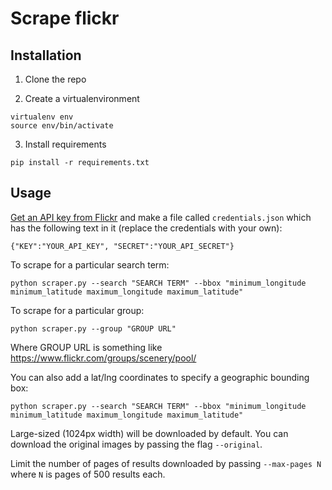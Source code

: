 # Scrape flickr

## Installation

1. Clone the repo

2. Create a virtualenvironment

```
virtualenv env
source env/bin/activate
```

3. Install requirements

`pip install -r requirements.txt`

## Usage

[Get an API key from Flickr](https://www.flickr.com/services/api/misc.api_keys.html) and make a file called `credentials.json` which has the following text in it (replace the credentials with your own):

```
{"KEY":"YOUR_API_KEY", "SECRET":"YOUR_API_SECRET"}
```

To scrape for a particular search term:

`python scraper.py --search "SEARCH TERM" --bbox "minimum_longitude minimum_latitude maximum_longitude maximum_latitude"`


To scrape for a particular group:

`python scraper.py --group "GROUP URL"`

Where GROUP URL is something like https://www.flickr.com/groups/scenery/pool/

You can also add a lat/lng coordinates to specify a geographic bounding box:

`python scraper.py --search "SEARCH TERM" --bbox "minimum_longitude minimum_latitude maximum_longitude maximum_latitude"`

Large-sized (1024px width) will be downloaded by default. You can download the original images by passing the flag `--original`.

Limit the number of pages of results downloaded by passing `--max-pages N` where `N` is pages of 500 results each.
